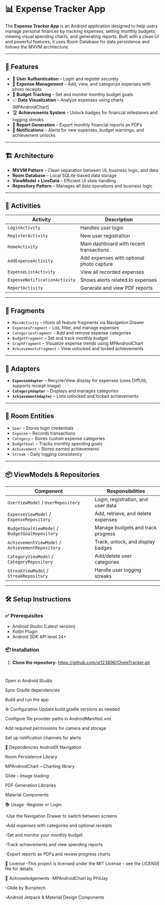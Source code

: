 # 📊 Expense Tracker App

The **Expense Tracker App** is an Android application designed to help users manage personal finances by tracking expenses, setting monthly budgets, viewing visual spending charts, and generating reports. Built with a clean UI and powerful features, it uses Room Database for data persistence and follows the MVVM architecture.

---

## 🚀 Features

- 🔐 **User Authentication** – Login and register securely  
- 💸 **Expense Management** – Add, view, and categorize expenses with photo receipts  
- 🎯 **Budget Tracking** – Set and monitor monthly budget goals  
- 📈 **Data Visualization** – Analyze expenses using charts (MPAndroidChart)  
- 🏆 **Achievements System** – Unlock badges for financial milestones and logging streaks  
- 📄 **Report Generation** – Export monthly financial reports as PDFs  
- 🔔 **Notifications** – Alerts for new expenses, budget warnings, and achievement unlocks  

---

## 🏗️ Architecture

- **MVVM Pattern** – Clean separation between UI, business logic, and data
- **Room Database** – Local SQLite-based data storage
- **ViewModel + LiveData** – Efficient UI state handling
- **Repository Pattern** – Manages all data operations and business logic

---

## 📱 Activities

| Activity | Description |
|----------|-------------|
| `LoginActivity` | Handles user login |
| `RegisterActivity` | New user registration |
| `HomeActivity` | Main dashboard with recent transactions |
| `AddExpenseActivity` | Add expenses with optional photo capture |
| `ExpenseListActivity` | View all recorded expenses |
| `ExpenseNotificationActivity` | Shows alerts related to expenses |
| `ReportActivity` | Generate and view PDF reports |

---

## 🔄 Fragments

- `MainActivity` – Hosts all feature fragments via Navigation Drawer
- `ExpensesFragment` – List, filter, and manage expenses
- `CategoriesFragment` – Add and remove expense categories
- `BudgetFragment` – Set and track monthly budget
- `GraphFragment` – Visualize expense trends using MPAndroidChart
- `AchievementsFragment` – View unlocked and locked achievements

---

## 🔧 Adapters

- **`ExpenseAdapter`** – RecyclerView display for expenses (uses DiffUtil, supports receipt image)
- **`CategoryAdapter`** – Displays and manages categories
- **`AchievementAdapter`** – Lists unlocked and locked achievements

---

## 🧱 Room Entities

- `User` – Stores login credentials
- `Expense` – Records transactions
- `Category` – Stores custom expense categories
- `BudgetGoal` – Tracks monthly spending goals
- `Achievement` – Stores earned achievements
- `Streak` – Daily logging consistency

---

## 📦 ViewModels & Repositories

| Component | Responsibilities |
|----------|------------------|
| `UserViewModel` / `UserRepository` | Login, registration, and user data |
| `ExpenseViewModel` / `ExpenseRepository` | Add, retrieve, and delete expenses |
| `BudgetGoalViewModel` / `BudgetGoalRepository` | Manage budgets and track progress |
| `AchievementViewModel` / `AchievementRepository` | Track, unlock, and display badges |
| `CategoryViewModel` / `CategoryRepository` | Add/delete user categories |
| `StreakViewModel` / `StreakRepository` | Handle user logging streaks |

---

## 🛠️ Setup Instructions

### ✅ Prerequisites
- Android Studio (Latest version)
- Kotlin Plugin
- Android SDK API level 24+

### 📦 Installation

1. **Clone the repository:** https://github.com/st123896/CheleTracker.git
   ```bash
 


  Open in Android Studio

Sync Gradle dependencies

Build and run the app

⚙️ Configuration
Update build.gradle versions as needed

Configure file provider paths in AndroidManifest.xml

Add required permissions for camera and storage

Set up notification channels for alerts

🔌 Dependencies
AndroidX Navigation

Room Persistence Library

MPAndroidChart – Charting library

Glide – Image loading

PDF Generation Libraries

Material Components








📚 Usage
-Register or Login

-Use the Navigation Drawer to switch between screens

-Add expenses with categories and optional receipts

-Set and monitor your monthly budget

-Track achievements and view spending reports

-Export reports as PDFs and review progress charts








📝 License
-This project is licensed under the MIT License – see the LICENSE file for details.






🙌 Acknowledgements
-MPAndroidChart by PhilJay

-Glide by Bumptech

-Android Jetpack & Material Design Components









